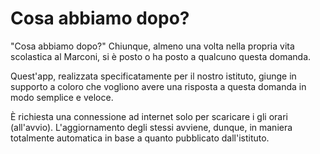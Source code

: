 # Cosa abbiamo dopo?

"Cosa abbiamo dopo?" Chiunque, almeno una volta nella propria vita scolastica al Marconi, si è posto o ha posto a qualcuno questa domanda.

Quest'app, realizzata specificatamente per il nostro istituto, giunge in supporto a coloro che vogliono avere una risposta a questa domanda in modo semplice e veloce.

È richiesta una connessione ad internet solo per scaricare i gli orari (all'avvio). L'aggiornamento degli stessi avviene, dunque, in maniera totalmente automatica in base a quanto pubblicato dall'istituto.
            
